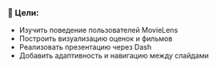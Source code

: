 ### 🎯 Цели:

- Изучить поведение пользователей MovieLens
- Построить визуализацию оценок и фильмов
- Реализовать презентацию через Dash
- Добавить адаптивность и навигацию между слайдами
